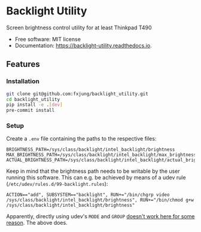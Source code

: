 # Backlight Utility

Screen brightness control utility for at least Thinkpad T490


- Free software: MIT license
- Documentation: https://backlight-utility.readthedocs.io.


Features
--------

### Installation

```bash
git clone git@github.com:fxjung/backlight_utility.git
cd backlight_utility
pip install -e .[dev]
pre-commit install
```

### Setup

Create a `.env` file containing the paths to the respective files:
```dotenv
BRIGHTNESS_PATH=/sys/class/backlight/intel_backlight/brightness
MAX_BRIGHTNESS_PATH=/sys/class/backlight/intel_backlight/max_brightness
ACTUAL_BRIGHTNESS_PATH=/sys/class/backlight/intel_backlight/actual_brightness
```

Keep in mind that the brightness path needs to be writable by the user running this software. 
This can e.g. be achieved by means of a udev rule (`/etc/udev/rules.d/99-backlight.rules`):

```udev
ACTION=="add", SUBSYSTEM=="backlight", RUN+="/bin/chgrp video /sys/class/backlight/intel_backlight/brightness", RUN+="/bin/chmod g+w /sys/class/backlight/intel_backlight/brightness" 
```

Apparently, directly using udev's `MODE` and `GROUP` [doesn't work here for some reason](https://wiki.archlinux.org/title/Talk:Backlight#Udev_rules_for_permissions_of_brightness_doesn't_work). The above does.
